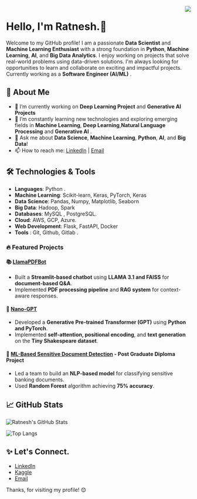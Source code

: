 <img align="right" src="https://visitor-badge.laobi.icu/badge?page_id=ratnesh134.ratnesh134" />

# Hello, I'm Ratnesh.👋

Welcome to my GitHub profile! I am a passionate **Data Scientist** and **Machine Learning Enthusiast** with a strong foundation in **Python**, **Machine Learning**, **AI**, and **Big Data Analytics**. I enjoy working on projects that solve real-world problems using data-driven solutions. I'm always looking for opportunities to learn and collaborate on exciting and impactful projects.  
Currently working as a  **Software Engineer (AI/ML)** .
## 🚀 About Me

- 🔭 I’m currently working on **Deep Learning Project** and  **Generative AI Projects**
- 🌱 I’m constantly learning new technologies and exploring emerging fields in **Machine Learning**, **Deep Learning**,**Natural Language Processing** and  **Generative AI** .
- 💬 Ask me about **Data Science**, **Machine Learning**, **Python**, **AI**, and **Big Data**!
- 📫 How to reach me: [LinkedIn](https://www.linkedin.com/in/ratnesh-kumar-10b60587/) | [Email](mailto:your-ratnesh134@gmail.com)

## 🛠️ Technologies & Tools

- **Languages**: Python .
- **Machine Learning**: Scikit-learn, Keras, PyTorch, Keras
- **Data Science**: Pandas, Numpy, Matplotlib, Seaborn
- **Big Data**: Hadoop, Spark
- **Databases**: MySQL , PostgreSQL.
- **Cloud**: AWS, GCP, Azure.
- **Web Development**: Flask, FastAPI, Docker
- **Tools** : Git, Github, Gitlab .

### 🔥 Featured Projects



#### 📚 [LlamaPDFBot](https://github.com/ratnesh134/LlamaPDFBot)
- Built a **Streamlit-based chatbot** using **LLAMA 3.1 and FAISS** for **document-based Q&A**.
- Implemented **PDF processing pipeline** and **RAG system** for context-aware responses.

#### 🤖 [Nano-GPT](https://github.com/ratnesh134/Nano-GPT)
- Developed a **Generative Pre-trained Transformer (GPT)** using **Python and PyTorch**.
- Implemented **self-attention, positional encoding**, and **text generation** on the **Tiny Shakespeare dataset**.

#### 🔐 [ML-Based Sensitive Document Detection](https://github.com/ratnesh134/DBDA-Project) - Post Graduate Diploma Project
- Led a team to build an **NLP-based model** for classifying sensitive banking documents.
- Used **Random Forest** algorithm achieving **75% accuracy**.



## 📈 GitHub Stats

![Ratnesh's GitHub Stats](https://github-readme-stats.vercel.app/api?username=ratnesh134&show_icons=true&hide_title=true&count_private=true&hide=prs)

![Top Langs](https://github-readme-stats.vercel.app/api/top-langs/?username=ratnesh134&layout=compact&theme=radical)

## ✨ Let's Connect.

- [LinkedIn](https://www.linkedin.com/in/ratnesh134)
- [Kaggle](https://www.kaggle.com/ratneshkumar07)
- [Email](ratnesh134@gmail.com)

Thanks, for visiting my profile! 😊
